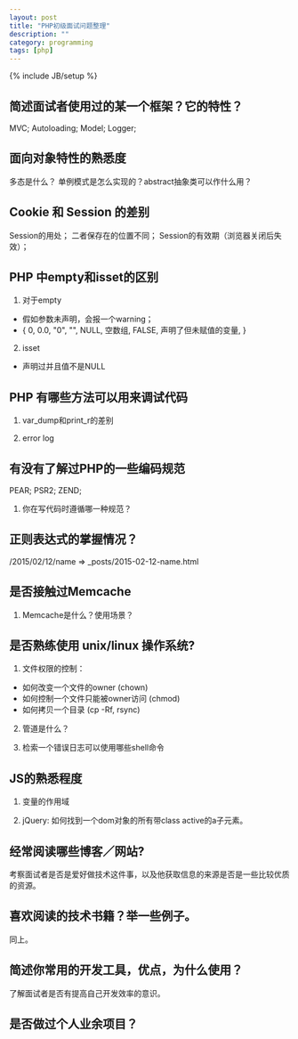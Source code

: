 ```yaml
---
layout: post
title: "PHP初级面试问题整理"
description: ""
category: programming
tags: [php]
---
```

{% include JB/setup %}

## 简述面试者使用过的某一个框架？它的特性？ ##

MVC; Autoloading; Model; Logger;

## 面向对象特性的熟悉度 ##

多态是什么？ 单例模式是怎么实现的？abstract抽象类可以作什么用？

## Cookie 和 Session 的差别 ##

Session的用处； 二者保存在的位置不同； Session的有效期（浏览器关闭后失效）；

## PHP 中empty和isset的区别 ##

1. 对于empty

- 假如参数未声明，会报一个warning；
- { 0, 0.0, "0", "", NULL, 空数组, FALSE, 声明了但未赋值的变量, }

2. isset

- 声明过并且值不是NULL

## PHP 有哪些方法可以用来调试代码 ##

1. var\_dump和print\_r的差别

2. error log

## 有没有了解过PHP的一些编码规范 ##

PEAR; PSR2; ZEND;

1. 你在写代码时遵循哪一种规范？

## 正则表达式的掌握情况？ ##

/2015/02/12/name => _posts/2015-02-12-name.html

## 是否接触过Memcache ##

1. Memcache是什么？使用场景？

## 是否熟练使用 unix/linux 操作系统? ##

1. 文件权限的控制：

- 如何改变一个文件的owner (chown)
- 如何控制一个文件只能被owner访问 (chmod)
- 如何拷贝一个目录 (cp -Rf, rsync)

2. 管道是什么？

3. 检索一个错误日志可以使用哪些shell命令

## JS的熟悉程度 ##

1. 变量的作用域

2. jQuery: 如何找到一个dom对象的所有带class active的a子元素。

## 经常阅读哪些博客／网站? ##

考察面试者是否是爱好做技术这件事，以及他获取信息的来源是否是一些比较优质的资源。

## 喜欢阅读的技术书籍？举一些例子。 ##

同上。

## 简述你常用的开发工具，优点，为什么使用？ ##

了解面试者是否有提高自己开发效率的意识。

## 是否做过个人业余项目？ ##
